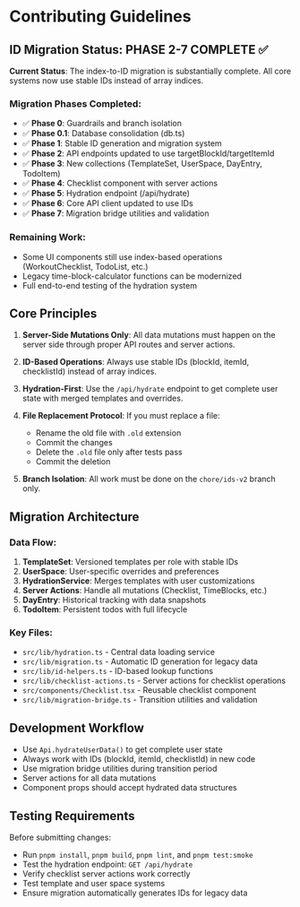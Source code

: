 # Contributing Guidelines

## ID Migration Status: PHASE 2-7 COMPLETE ✅

**Current Status**: The index-to-ID migration is substantially complete. All core systems now use stable IDs instead of array indices.

### Migration Phases Completed:

- ✅ **Phase 0**: Guardrails and branch isolation
- ✅ **Phase 0.1**: Database consolidation (db.ts)
- ✅ **Phase 1**: Stable ID generation and migration system
- ✅ **Phase 2**: API endpoints updated to use targetBlockId/targetItemId
- ✅ **Phase 3**: New collections (TemplateSet, UserSpace, DayEntry, TodoItem)
- ✅ **Phase 4**: Checklist component with server actions
- ✅ **Phase 5**: Hydration endpoint (/api/hydrate)
- ✅ **Phase 6**: Core API client updated to use IDs
- ✅ **Phase 7**: Migration bridge utilities and validation

### Remaining Work:

- Some UI components still use index-based operations (WorkoutChecklist, TodoList, etc.)
- Legacy time-block-calculator functions can be modernized
- Full end-to-end testing of the hydration system

## Core Principles

1. **Server-Side Mutations Only**: All data mutations must happen on the server side through proper API routes and server actions.

2. **ID-Based Operations**: Always use stable IDs (blockId, itemId, checklistId) instead of array indices.

3. **Hydration-First**: Use the `/api/hydrate` endpoint to get complete user state with merged templates and overrides.

4. **File Replacement Protocol**: If you must replace a file:

   - Rename the old file with `.old` extension
   - Commit the changes
   - Delete the `.old` file only after tests pass
   - Commit the deletion

5. **Branch Isolation**: All work must be done on the `chore/ids-v2` branch only.

## Migration Architecture

### Data Flow:

1. **TemplateSet**: Versioned templates per role with stable IDs
2. **UserSpace**: User-specific overrides and preferences
3. **HydrationService**: Merges templates with user customizations
4. **Server Actions**: Handle all mutations (Checklist, TimeBlocks, etc.)
5. **DayEntry**: Historical tracking with data snapshots
6. **TodoItem**: Persistent todos with full lifecycle

### Key Files:

- `src/lib/hydration.ts` - Central data loading service
- `src/lib/migration.ts` - Automatic ID generation for legacy data
- `src/lib/id-helpers.ts` - ID-based lookup functions
- `src/lib/checklist-actions.ts` - Server actions for checklist operations
- `src/components/Checklist.tsx` - Reusable checklist component
- `src/lib/migration-bridge.ts` - Transition utilities and validation

## Development Workflow

- Use `Api.hydrateUserData()` to get complete user state
- Always work with IDs (blockId, itemId, checklistId) in new code
- Use migration bridge utilities during transition period
- Server actions for all data mutations
- Component props should accept hydrated data structures

## Testing Requirements

Before submitting changes:

- Run `pnpm install`, `pnpm build`, `pnpm lint`, and `pnpm test:smoke`
- Test the hydration endpoint: `GET /api/hydrate`
- Verify checklist server actions work correctly
- Test template and user space systems
- Ensure migration automatically generates IDs for legacy data
